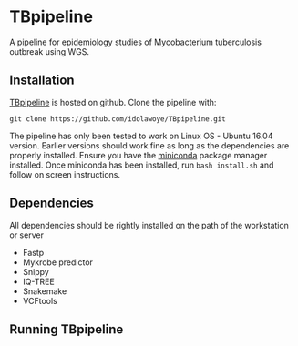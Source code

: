 # TBpipeline
A pipeline for epidemiology studies of Mycobacterium tuberculosis outbreak using WGS.
## Installation
[TBpipeline](https://github.com/idolawoye/TBpipeline.git) is hosted on github. 
Clone the pipeline with:

`git clone https://github.com/idolawoye/TBpipeline.git`

The pipeline has only been tested to work on Linux OS - Ubuntu 16.04 version. Earlier versions should work fine as long as the dependencies are properly installed. Ensure you have the [miniconda](https://conda.io/docs/user-guide/install/linux.html) package manager installed.
Once miniconda has been installed, run `bash install.sh` and follow on screen instructions.
## Dependencies
All dependencies should be rightly installed on the path of the workstation or server
* Fastp 
* Mykrobe predictor 
* Snippy 
* IQ-TREE 
* Snakemake
* VCFtools
## Running TBpipeline
